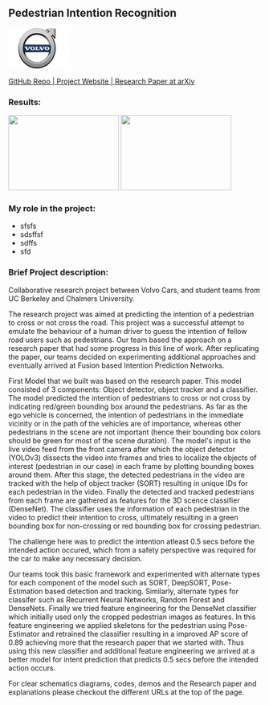 ## Pedestrian Intention Recognition

<p align='left'>
<img src="images/volvo.png?raw=true" width="120" height="80"/>
</p>
<a href='https://github.com/mjpramirez/Volvo-DataX' target = "_blank">
GitHub Repo | 
</a>
<a href='https://matthew29tang.github.io/pid-model/#/' target = "_blank">
Project Website | 
</a>
<a href='https://arxiv.org/abs/2005.07796' target = "_blank">
Research Paper at arXiv
</a>

### Results:
<p align='left'>
<img src="images/modelA.gif?raw=true" width="220" height="150"/>
<img src="images/modelC.gif?raw=true" width="220" height="150"/>
</p>


### My role in the project:

- sfsfs
- sdsffsf
- sdffs
- sfd

### Brief Project description:

Collaborative research project between Volvo Cars, and student teams from UC Berkeley and Chalmers University.

The research project was aimed at predicting the intention of a pedestrian to cross or not cross the road. This project was a successful attempt to emulate the behaviour of a human driver to guess the intention of fellow road users such as pedestrians. Our team based the approach on a research paper that had some progress in this line of work. After replicating the paper, our teams decided on experimenting additional approaches and eventually arrived at Fusion based Intention Prediction Networks.

First Model that we built was based on the research paper. This model consisted of 3 components: Object detector, object tracker and a classifier. The model predicted the intention of pedestrians to cross or not cross by indicating red/green bounding box around the pedestrians. As far as the ego vehicle is concerned, the intention of pedestrians in the immediate vicinity or in the path of the vehicles are of importance, whereas other pedestrians in the scene are not important (hence their bounding box colors should be green for most of the scene duration). The model's input is the live video feed from the front camera after which the object detector (YOLOv3) dissects the video into frames and tries to localize the objects of interest (pedestrian in our case) in each frame by plotting bounding boxes around them. After this stage, the detected pedestrians in the video are tracked with the help of object tracker (SORT) resulting in unique IDs for each pedestrian in the video. Finally the detected and tracked pedestrians from each frame are gathered as features for the 3D scence classifier (DenseNet). The classifier uses the information of each pedestrian in the video to predict their intention to cross, ultimately resulting in a green bounding box for non-crossing or red bounding box for crossing pedestrian. 

The challenge here was to predict the intention atleast 0.5 secs before the intended action occured, which from a safety perspective was required for the car to make any necessary decision. 

Our teams took this basic framework and experimented with alternate types for each component of the model such as SORT, DeepSORT, Pose-Estimation based detection and tracking. Similarly, alternate types for classifer such as Recurrent Neural Networks, Random Forest and DenseNets. Finally we tried feature engineering for the DenseNet classifier which initially used only the cropped pedestrian images as features. In this feature engineering we applied skeletons for the pedestrian using Pose-Estimator and retrained the classifier resulting in a improved AP score of 0.89 achieving more that the research paper that we started with. Thus using this new classifier and additional feature engineering we arrived at a better model for intent prediction that predicts 0.5 secs before the intended action occurs.

For clear schematics diagrams, codes, demos and the Research paper and explanations please checkout the different URLs at the top of the page.
